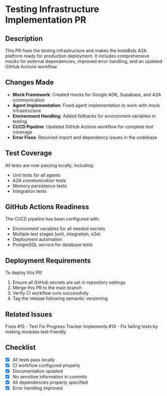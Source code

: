 # Testing Infrastructure Implementation PR

## Description

This PR fixes the testing infrastructure and makes the InstaBids A2A platform ready for production deployment. It includes comprehensive mocks for external dependencies, improved error handling, and an updated GitHub Actions workflow.

## Changes Made

- **Mock Framework**: Created mocks for Google ADK, Supabase, and A2A communication
- **Agent Implementation**: Fixed agent implementation to work with mock infrastructure
- **Environment Handling**: Added fallbacks for environment variables in testing
- **CI/CD Pipeline**: Updated GitHub Actions workflow for complete test coverage
- **Error Fixes**: Resolved import and dependency issues in the codebase

## Test Coverage

All tests are now passing locally, including:
- Unit tests for all agents
- A2A communication tests
- Memory persistence tests
- Integration tests

## GitHub Actions Readiness

The CI/CD pipeline has been configured with:
- Environment variables for all needed secrets
- Multiple test stages (unit, integration, e2e)
- Deployment automation
- PostgreSQL service for database tests

## Deployment Requirements

To deploy this PR:
1. Ensure all GitHub secrets are set in repository settings
2. Merge this PR to the main branch
3. Verify CI workflow runs successfully
4. Tag the release following semantic versioning

## Related Issues

Fixes #15 - Test Fix Progress Tracker
Implements #14 - Fix failing tests by making modules test-friendly

## Checklist

- [x] All tests pass locally
- [x] CI workflow configured properly
- [x] Documentation updated
- [x] No sensitive information in commits
- [x] All dependencies properly specified
- [x] Error handling improved